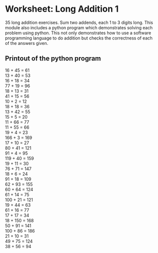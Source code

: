 # Worksheet: Long Addition 1
35 long addition exercises. Sum two addends, each 1 to 3 digits long. This module also includes a python program which demonstrates solving each problem using python. This not only demonstrates how to use a software programming language to do addition but checks the correctness of each of the answers given.

## Printout of the python program
16  + 45  = 61  \
13  + 40  = 53  \
16  + 18  = 34  \
77  + 19  = 96  \
18  + 13  = 31  \
41  + 15  = 56  \
10  + 2   = 12  \
18  + 18  = 36  \
13  + 42  = 55  \
15  + 5   = 20  \
11  + 66  = 77  \
11  + 55  = 66  \
19  + 4   = 23  \
166 + 3   = 169 \
17  + 10  = 27  \
80  + 41  = 121 \
91  + 4   = 95  \
119 + 40  = 159 \
19  + 11  = 30  \
76  + 71  = 147 \
18  + 6   = 24  \
91  + 18  = 109 \
62  + 93  = 155 \
60  + 64  = 124 \
61  + 14  = 75  \
100 + 21  = 121 \
19  + 44  = 63  \
61  + 16  = 77  \
17  + 17  = 34  \
18  + 150 = 168 \
50  + 91  = 141 \
100 + 86  = 186 \
21  + 10  = 31  \
49  + 75  = 124 \
38  + 56  = 94  
